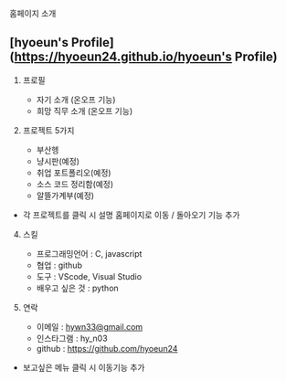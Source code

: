 홈페이지 소개

## [hyoeun's Profile](https://hyoeun24.github.io/hyoeun's Profile)

1. 프로필
   - 자기 소개 (온오프 기능)
   - 희망 직무 소개 (온오프 기능)

2. 프로젝트 5가지
   - 부산헹
   - 냥시판(예정)
   - 취업 포트폴리오(예정)
   - 소스 코드 정리함(예정)
   - 알뜰가계부(예정)

* 각 프로젝트를 클릭 시 설명 홈페이지로 이동 / 돌아오기 기능 추가
   
4. 스킬
   - 프로그래밍언어 : C, javascript
   - 협업 : github
   - 도구 : VScode, Visual Studio
   - 배우고 싶은 것 : python

5. 연락
   - 이메일 : hywn33@gmail.com
   - 인스타그램 : hy_n03
   - github :  https://github.com/hyoeun24

* 보고싶은 메뉴 클릭 시 이동기능 추가
   
